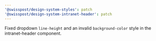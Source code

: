 ```yaml
---
'@swisspost/design-system-styles': patch
'@swisspost/design-system-intranet-header': patch
---
```


Fixed dropdown `line-height` and an invalid `background-color` style in the intranet-header component.
